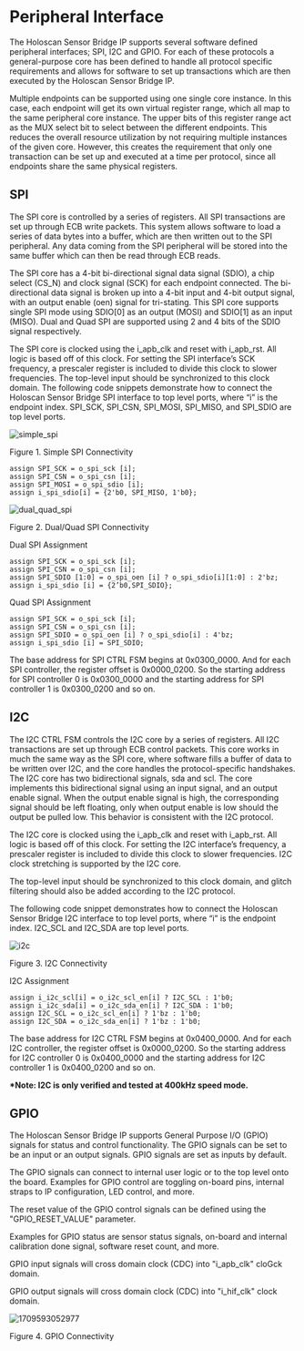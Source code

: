 # Peripheral Interface

The Holoscan Sensor Bridge IP supports several software defined peripheral interfaces;
SPI, I2C and GPIO. For each of these protocols a general-purpose core has been defined
to handle all protocol specific requirements and allows for software to set up
transactions which are then executed by the Holoscan Sensor Bridge IP.

Multiple endpoints can be supported using one single core instance. In this case, each
endpoint will get its own virtual register range, which all map to the same peripheral
core instance. The upper bits of this register range act as the MUX select bit to select
between the different endpoints. This reduces the overall resource utilization by not
requiring multiple instances of the given core. However, this creates the requirement
that only one transaction can be set up and executed at a time per protocol, since all
endpoints share the same physical registers.

## SPI

The SPI core is controlled by a series of registers. All SPI transactions are set up
through ECB write packets. This system allows software to load a series of data bytes
into a buffer, which are then written out to the SPI peripheral. Any data coming from
the SPI peripheral will be stored into the same buffer which can then be read through
ECB reads.

The SPI core has a 4-bit bi-directional signal data signal (SDIO), a chip select (CS_N)
and clock signal (SCK) for each endpoint connected. The bi-directional data signal is
broken up into a 4-bit input and 4-bit output signal, with an output enable (oen) signal
for tri-stating. This SPI core supports single SPI mode using SDIO[0] as an output
(MOSI) and SDIO[1] as an input (MISO). Dual and Quad SPI are supported using 2 and 4
bits of the SDIO signal respectively.

The SPI core is clocked using the i_apb_clk and reset with i_apb_rst. All logic is based
off of this clock. For setting the SPI interface’s SCK frequency, a prescaler register
is included to divide this clock to slower frequencies. The top-level input should be
synchronized to this clock domain. The following code snippets demonstrate how to
connect the Holoscan Sensor Bridge SPI interface to top level ports, where “i” is the
endpoint index. SPI_SCK, SPI_CSN, SPI_MOSI, SPI_MISO, and SPI_SDIO are top level ports.

![simple_spi](simple_spi.png)

Figure 1. Simple SPI Connectivity

```
assign SPI_SCK = o_spi_sck [i];
assign SPI_CSN = o_spi_csn [i];
assign SPI_MOSI = o_spi_sdio [i];
assign i_spi_sdio[i] = {2'b0, SPI_MISO, 1'b0};
```

![dual_quad_spi](dual_quad_spi.png)

Figure 2. Dual/Quad SPI Connectivity

Dual SPI Assignment

```
assign SPI_SCK = o_spi_sck [i];
assign SPI_CSN = o_spi_csn [i];
assign SPI_SDIO [1:0] = o_spi_oen [i] ? o_spi_sdio[i][1:0] : 2'bz;
assign i_spi_sdio [i] = {2’b0,SPI_SDIO};
```

Quad SPI Assignment

```
assign SPI_SCK = o_spi_sck [i];
assign SPI_CSN = o_spi_csn [i];
assign SPI_SDIO = o_spi_oen [i] ? o_spi_sdio[i] : 4'bz;
assign i_spi_sdio [i] = SPI_SDIO;
```

The base address for SPI CTRL FSM begins at 0x0300_0000. And for each SPI controller,
the register offset is 0x0000_0200. So the starting address for SPI controller 0 is
0x0300_0000 and the starting address for SPI controller 1 is 0x0300_0200 and so on.

## I2C

The I2C CTRL FSM controls the I2C core by a series of registers. All I2C transactions
are set up through ECB control packets. This core works in much the same way as the SPI
core, where software fills a buffer of data to be written over I2C, and the core handles
the protocol-specific handshakes. The I2C core has two bidirectional signals, sda and
scl. The core implements this bidirectional signal using an input signal, and an output
enable signal. When the output enable signal is high, the corresponding signal should be
left floating, only when output enable is low should the output be pulled low. This
behavior is consistent with the I2C protocol.

The I2C core is clocked using the i_apb_clk and reset with i_apb_rst. All logic is based
off of this clock. For setting the I2C interface’s frequency, a prescaler register is
included to divide this clock to slower frequencies. I2C clock stretching is supported
by the I2C core.

The top-level input should be synchronized to this clock domain, and glitch filtering
should also be added according to the I2C protocol.

The following code snippet demonstrates how to connect the Holoscan Sensor Bridge I2C
interface to top level ports, where “i” is the endpoint index. I2C_SCL and I2C_SDA are
top level ports.

![i2c](i2c.png)

Figure 3. I2C Connectivity

I2C Assignment

```
assign i_i2c_scl[i] = o_i2c_scl_en[i] ? I2C_SCL : 1'b0;
assign i_i2c_sda[i] = o_i2c_sda_en[i] ? I2C_SDA : 1'b0;
assign I2C_SCL = o_i2c_scl_en[i] ? 1'bz : 1'b0;
assign I2C_SDA = o_i2c_sda_en[i] ? 1'bz : 1'b0;
```

The base address for I2C CTRL FSM begins at 0x0400_0000. And for each I2C controller,
the register offset is 0x0000_0200. So the starting address for I2C controller 0 is
0x0400_0000 and the starting address for I2C controller 1 is 0x0400_0200 and so on.

**\*Note: I2C is only verified and tested at 400kHz speed mode.**

## GPIO

The Holoscan Sensor Bridge IP supports General Purpose I/O (GPIO) signals for status and
control functionality. The GPIO signals can be set to be an input or an output signals.
GPIO signals are set as inputs by default.

The GPIO signals can connect to internal user logic or to the top level onto the board.
Examples for GPIO control are toggling on-board pins, internal straps to IP
configuration, LED control, and more.

The reset value of the GPIO control signals can be defined using the "GPIO_RESET_VALUE"
parameter.

Examples for GPIO status are sensor status signals, on-board and internal calibration
done signal, software reset count, and more.

GPIO input signals will cross domain clock (CDC) into "i_apb_clk" cloGck domain.

GPIO output signals will cross domain clock (CDC) into "i_hif_clk" clock domain.

![1709593052977](images/peripheral_interface/1709593052977.png)

Figure 4. GPIO Connectivity
